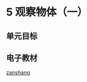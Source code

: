 # 5 观察物体（一）

## 单元目标

## 电子教材

<Ebook grade="xxsx2a" :pages="68" :paged="71" ></Ebook>

[zanshang](../res/zanshang.md ':include')